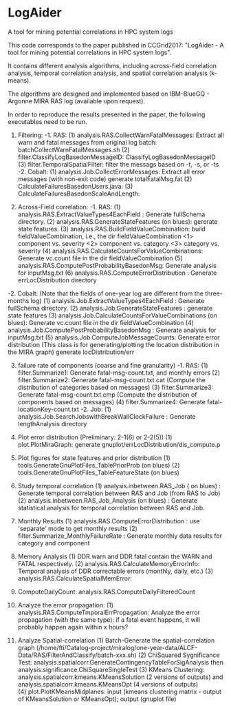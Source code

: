 # LogAider
A tool for mining potential correlations in HPC system logs

This code corresponds to the paper published in CCGrid2017: "LogAider - A tool for mining potential correlations in HPC system logs". 

It contains different analysis algorithms, including across-field correlation analysis, temporal correlation analysis, and spatial correlation analysis (k-means). 

The algorithms are designed and implemented based on IBM-BlueGQ - Argonne MIRA RAS log (available upon request). 

In order to reproduce the results presented in the paper, the following executables need to be run. 

1. Filtering: 
-1. RAS: 
	(1) analysis.RAS.CollectWarnFatalMessages: Extract all warn and fatal messages from original log
		batch: batchCollectWarnFatalMessages.sh
	(2) filter.ClassifyLogBasedonMessageID: ClassifyLogBasedonMessageID
	(3) filter.TemporalSpatialFilter: filter the messags based on -t, -s, or -ts
-2. Cobalt:
	(1) analysis.Job.CollectErrorMessages: Extract all error messages (with non-exit code)
		generate totalFatalMsg.fat
	(2) CalculateFailuresBasedonUsers.java: 
	(3) CalculateFailuresBasedonScaleAndLength:

2. Across-Field correlation: 
-1. RAS:
	(1) analysis.RAS.ExtractValueTypes4EachField : Generate fullSchema directory.
	(2) analysis.RAS.GenerateStateFeatures (on blues): gererate state features.
	(3) analysis.RAS.BuildFieldValueCombination: build fieldValueCombination, i.e., the dir fieldValueCombination
		<1> component vs. severity
		<2> component vs. category
		<3> category vs. severity
	(4) analysis.RAS.CalculateCountsForValueCombinations:  Generate vc.count file in the dir fieldValueCombination
	(5) analysis.RAS.ComputePostProbabilityBasedonMsg: Generate analysis for inputMsg.txt 
	(6) analysis.RAS.ComputeErrorDistribution : Generate errLocDistribution directory
 
-2. Cobalt: (Note that the fields of one-year log are different from the three-months log)
	(1) analysis.Job.ExtractValueTypes4EachField : Generate fullSchema directory.
	(2) analysis.Job.GenerateStateFeatures : generate state features 
	(3) analysis.Job.CalculateCountsForValueCombinations (on blues):  Generate vc.count file in the dir fieldValueCombination
	(4) analysis.Job.ComputePostProbabilityBasedonMsg : Generate analysis for inputMsg.txt
	(5) analysis.Job.ComputeJobMessageCounts: Generate error distribution (This class is for generating/plotting the location distribution in the MIRA graph)
		generate locDistribution/err 

3. failure rate of components (coarse and fine granularity)
-1. RAS: 
	(1) filter.Summarize1: Generate fatal-msg-count.txt, and monthly errors
	(2) filter.Summarize2: Generate fatal-msg-count.txt.cat (Compute the distribution of categories based on messages)
	(3) filter.Summarize3: Generate fatal-msg-count.txt.cmp (Compute the distribution of components based on messages)
	(4) filter.Summarize4: Generate fatal-locationKey-count.txt
-2. Job: 
	(1) analysis.Job.SearchJobswithBreakWallClockFailure : Generate lengthAnalysis directory 

4. Plot error distribution (Preliminary: 2-1(6) or 2-2(5))
	(1) plot.PlotMiraGraph: generate gnuplot/errLocDistribution/dis_compute.p

5. Plot figures for state features and prior distribution
	(1) tools.GenerateGnuPlotFiles_TablePriorProb (on blues)
	(2) tools.GenerateGnuPlotFiles_TableFeatureState (on blues) 
 
6. Study temporal correlation
	(1) analysis.inbetween.RAS_Job ( on blues) : Generate temporal correlation between RAS and Job (from RAS to Job) 
	(2) analysis.inbetween.RAS_Job_Analysis (on blues) : Generate statistical analysis for temporal correlation between RAS and Job.

7. Monthly Results
	(1) analysis.RAS.ComputeErrorDistribution : use 'separate' mode to get monthly results
	(2) filter.Summarize_MonthlyFailureRate : Generate monthly data results for category and component 

8. Memory Analysis
	(1) DDR.warn and DDR.fatal contain the WARN and FATAL respectively.
	(2) analysis.RAS.CalculateMemoryErrorInfo: Temporal analysis of DDR correctable errors (monthly, daily, etc.)
	(3) analysis.RAS.CalculateSpatialMemError:
 
9. ComputeDailyCount: analysis.RAS.ComputeDailyFilteredCount

10. Analyze the error propagation: 
	(1) analysis.RAS.ComputeTmporalErrPropagation: Analyze the error propagation (with the same type): if a fatal event happens, it will probably happen again within x hours?

10. Analyze Spatial-correlation
	(1) Batch-Generate the spatial-correlation graph (/home/fti/Catalog-project/miralog/one-year-data/ALCF-Data/RAS/FilterAndClassify/batch-xxx.sh)
	(2) ChiSquared Sygnificance Test: analysis.spatialcorr.GenerateContingencyTableForSigAnalysis then analysis.significance.ChiSquareSingleTest
	(3) KMeans Clustering: analysis.spatialcorr.kmeans.KMeansSolution (2 versions of outputs) and analysis.spatialcorr.kmeans.KMeansOpt (4 versions of outputs)  
	(4) plot.PlotKMeansMidplanes: input (kmeans clustering matrix - output of KMeansSolution or KMeansOpt); output (gnuplot file)


